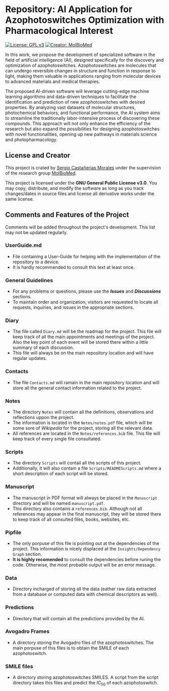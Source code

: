 # Repository: AI Application for Azophotoswitches Optimization with Pharmacological Interest
[![License: GPL v3](https://img.shields.io/badge/License-GPLv3-blue.svg)](https://www.gnu.org/licenses/gpl-3.0.txt) [![Creator: MolBioMed](https://webs.uab.cat/molbiomed/wp-content/uploads/sites/355/2023/03/logo_psi_redim.png)](https://webs.uab.cat/molbiomed/en/)

In this work, we propose the development of specialized software in the field of artificial intelligence (AI), designed specifically for the discovery and optimization of azophotoswitches. Azophotoswitches are molecules that can undergo reversible changes in structure and function in response to light, making them valuable in applications ranging from molecular devices to advanced materials and medical therapies.

The proposed AI-driven software will leverage cutting-edge machine learning algorithms and data-driven techniques to facilitate the identification and prediction of new azophotoswitches with desired properties. By analyzing vast datasets of molecular structures, photochemical behaviors, and functional performance, the AI system aims to streamline the traditionally labor-intensive process of discovering these compounds. This approach will not only enhance the efficiency of the research but also expand the possibilities for designing azophotoswitches with novel functionalities, opening up new pathways in materials science and photopharmacology.

## License and Creator

This project is crated by [Sergio Castañerias Morales](mailto:sergiocastaneirasmorales@gmail.com) under the supervision of the research group [MolBioMed](https://webs.uab.cat/molbiomed/en/).

This project is licensed under the **GNU General Public License v3.0**. You may copy, distribute, and modify the software as long as you track changes/dates in source files and license all derivative works under the same license.

## Comments and Features of the Project

Comments will be added throughout the project's development. This list may not be updated regularly.

### UserGuide.md 
- File containing a User-Guide for helping with the implementation of the repository to a device.
- It is hardly recommended to consult this text at least once.

### General Guidelines

- For any problems or questions, please use the **_Issues_** and **_Discussions_** sections.
- To maintain order and organization, visitors are requested to locate all requests, inquiries, and issues in the appropriate sections.

### Diary

- The file called `Diary.md` will be the roadmap for the project. This file will keep track of all the main appointments and meetings of the project. Also the key point of each event will be stored there within a little summary of each discussion.
- This file will always be on the main repository location and will have regular updates.

### Contacts

- The file `Contacts.md` will ramain in the main repository location and will store all the general contact information related to the project.

### Notes

- The directory `Notes` will contain all the definitions, observations and reflections uppon the project. 
- The information is located in the `Notes/notes.pdf` file, which will be some sore of *Wikipedia* for the project, storing all the relevant data.
- All references are located in the `Notes/references.bib` file. This file will keep track of every single file consultated.

### Scripts

- The directory `Scripts` will contail all the scripts of this project. 
- Additionally, it will also contain a file `Scripts/READMEScripts.md` where a short description of each script will be stored.

### Manuscript

- The manuscript in PDF format will always be placed in the `Manuscript` directory and will be named `manuscript.pdf`.
- This directory also contains a `references.bib`. Although not all references may appear in the final manuscript, they will be stored there to keep track of all consulted files, books, websites, etc.

### Pipfile
- The only porpuse of this file is pointing out at the dependencies of the project. This information is nicely displaced at the `Insights/Dependency Graph` section. 
- **It is highly recomended** to consult the dependencies before runing the code. Otherwise, the most probable output will be an error message.

### Data 
- Directory incharged of storing all the data (eather raw data extracted from a database or computed data with chemical descriptors as well).

### Predictions
- Directory that will contain all the predictions provided by the AI.

### Avogadro Frames
- A directory storing the Avogadro files of the azophotoswitches. The main porpuse of this files is to obtain the SMILE of each azophotoswitch.

### SMILE files 
- A directory storing azophotoswitches SMILES. A script from the script directory takes this files and predict the $IC_{50}$ of each azophotoswitch.
